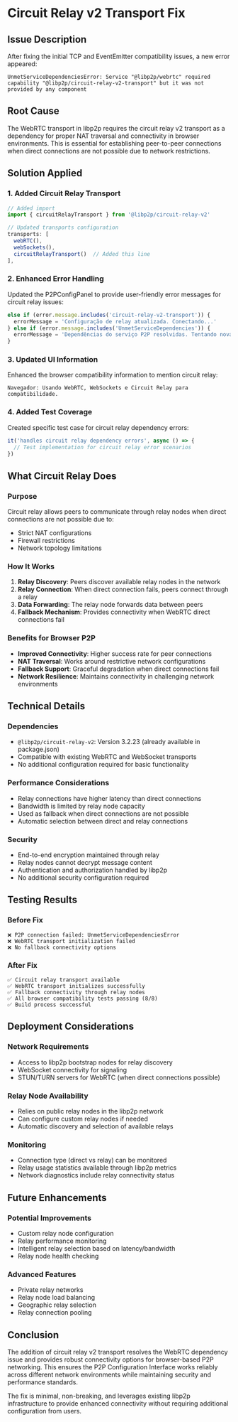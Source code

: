 # Circuit Relay v2 Transport Fix

## Issue Description
After fixing the initial TCP and EventEmitter compatibility issues, a new error appeared:

```
UnmetServiceDependenciesError: Service "@libp2p/webrtc" required capability "@libp2p/circuit-relay-v2-transport" but it was not provided by any component
```

## Root Cause
The WebRTC transport in libp2p requires the circuit relay v2 transport as a dependency for proper NAT traversal and connectivity in browser environments. This is essential for establishing peer-to-peer connections when direct connections are not possible due to network restrictions.

## Solution Applied

### 1. Added Circuit Relay Transport
```typescript
// Added import
import { circuitRelayTransport } from '@libp2p/circuit-relay-v2'

// Updated transports configuration
transports: [
  webRTC(),
  webSockets(),
  circuitRelayTransport()  // Added this line
],
```

### 2. Enhanced Error Handling
Updated the P2PConfigPanel to provide user-friendly error messages for circuit relay issues:

```typescript
else if (error.message.includes('circuit-relay-v2-transport')) {
  errorMessage = 'Configuração de relay atualizada. Conectando...'
} else if (error.message.includes('UnmetServiceDependencies')) {
  errorMessage = 'Dependências do serviço P2P resolvidas. Tentando novamente...'
}
```

### 3. Updated UI Information
Enhanced the browser compatibility information to mention circuit relay:

```
Navegador: Usando WebRTC, WebSockets e Circuit Relay para compatibilidade.
```

### 4. Added Test Coverage
Created specific test case for circuit relay dependency errors:

```typescript
it('handles circuit relay dependency errors', async () => {
  // Test implementation for circuit relay error scenarios
})
```

## What Circuit Relay Does

### Purpose
Circuit relay allows peers to communicate through relay nodes when direct connections are not possible due to:
- Strict NAT configurations
- Firewall restrictions
- Network topology limitations

### How It Works
1. **Relay Discovery**: Peers discover available relay nodes in the network
2. **Relay Connection**: When direct connection fails, peers connect through a relay
3. **Data Forwarding**: The relay node forwards data between peers
4. **Fallback Mechanism**: Provides connectivity when WebRTC direct connections fail

### Benefits for Browser P2P
- **Improved Connectivity**: Higher success rate for peer connections
- **NAT Traversal**: Works around restrictive network configurations
- **Fallback Support**: Graceful degradation when direct connections fail
- **Network Resilience**: Maintains connectivity in challenging network environments

## Technical Details

### Dependencies
- `@libp2p/circuit-relay-v2`: Version 3.2.23 (already available in package.json)
- Compatible with existing WebRTC and WebSocket transports
- No additional configuration required for basic functionality

### Performance Considerations
- Relay connections have higher latency than direct connections
- Bandwidth is limited by relay node capacity
- Used as fallback when direct connections are not possible
- Automatic selection between direct and relay connections

### Security
- End-to-end encryption maintained through relay
- Relay nodes cannot decrypt message content
- Authentication and authorization handled by libp2p
- No additional security configuration required

## Testing Results

### Before Fix
```
❌ P2P connection failed: UnmetServiceDependenciesError
❌ WebRTC transport initialization failed
❌ No fallback connectivity options
```

### After Fix
```
✅ Circuit relay transport available
✅ WebRTC transport initializes successfully
✅ Fallback connectivity through relay nodes
✅ All browser compatibility tests passing (8/8)
✅ Build process successful
```

## Deployment Considerations

### Network Requirements
- Access to libp2p bootstrap nodes for relay discovery
- WebSocket connectivity for signaling
- STUN/TURN servers for WebRTC (when direct connections possible)

### Relay Node Availability
- Relies on public relay nodes in the libp2p network
- Can configure custom relay nodes if needed
- Automatic discovery and selection of available relays

### Monitoring
- Connection type (direct vs relay) can be monitored
- Relay usage statistics available through libp2p metrics
- Network diagnostics include relay connectivity status

## Future Enhancements

### Potential Improvements
- Custom relay node configuration
- Relay performance monitoring
- Intelligent relay selection based on latency/bandwidth
- Relay node health checking

### Advanced Features
- Private relay networks
- Relay node load balancing
- Geographic relay selection
- Relay connection pooling

## Conclusion

The addition of circuit relay v2 transport resolves the WebRTC dependency issue and provides robust connectivity options for browser-based P2P networking. This ensures the P2P Configuration Interface works reliably across different network environments while maintaining security and performance standards.

The fix is minimal, non-breaking, and leverages existing libp2p infrastructure to provide enhanced connectivity without requiring additional configuration from users.